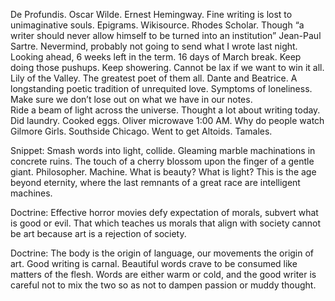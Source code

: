 De Profundis. Oscar Wilde. Ernest Hemingway. Fine writing is lost to unimaginative souls. Epigrams. Wikisource. Rhodes Scholar. Though “a writer should never allow himself to be turned into an institution” Jean-Paul Sartre. Nevermind, probably not going to send what I wrote last night. Looking ahead, 6 weeks left in the term. 16 days of March break. Keep doing those pushups. Keep showering. Cannot be lax if we want to win it all. Lily of the Valley. The greatest poet of them all. Dante and Beatrice. A longstanding poetic tradition of unrequited love. Symptoms of loneliness. Make sure we don’t lose out on what we have in our notes.   
Ride a beam of light across the universe. Thought a lot about writing today. Did laundry. Cooked eggs. Oliver microwave 1:00 AM. Why do people watch Gilmore Girls. Southside Chicago. Went to get Altoids. Tamales.

Snippet: Smash words into light, collide. Gleaming marble machinations in concrete ruins. The touch of a cherry blossom upon the finger of a gentle giant. Philosopher. Machine. What is beauty? What is light? This is the age beyond eternity, where the last remnants of a great race are intelligent machines. 

Doctrine: Effective horror movies defy expectation of morals, subvert what is good or evil. That which teaches us morals that align with society cannot be art because art is a rejection of society.

Doctrine: The body is the origin of language, our movements the origin of art. Good writing is carnal. Beautiful words crave to be consumed like matters of the flesh. Words are either warm or cold, and the good writer is careful not to mix the two so as not to dampen passion or muddy thought.
